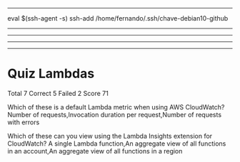
---


eval $(ssh-agent -s)
ssh-add /home/fernando/.ssh/chave-debian10-github


------------------------------------------------------------------------------------
------------------------------------------------------------------------------------
------------------------------------------------------------------------------------
------------------------------------------------------------------------------------

# Quiz Lambdas 

Total
7
Correct
5
Failed
2
Score
71




Which of these is a default Lambda metric when using AWS CloudWatch?
		Number of requests,Invocation duration per request,Number of requests with errors

Which of these can you view using the Lambda Insights extension for CloudWatch?
		A single Lambda function,An aggregate view of all functions in an account,An aggregate view of all functions in a region